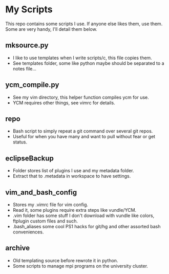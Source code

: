 My Scripts
==========

This repo contains some scripts I use.
If anyone else likes them, use them.
Some are very handy, I'll detail them below.

mksource.py 
-----------
* I like to use templates when I write scripts/c, this file copies them.
* See templates folder, some like python maybe should be separated to a notes file...

ycm_compile.py 
--------------
* See my vim directory, this helper function compiles ycm for use.
* YCM requires other things, see vimrc for details.

repo
----
* Bash script to simply repeat a git command over several git repos.
* Useful for when you have many and want to pull without fear or get status.
  
eclipseBackup
--------------
* Folder stores list of plugins I use and my metadata folder.
* Extract that to .metadata in workspace to have settings.

vim_and_bash_config
-------------------
* Stores my .vimrc file for vim config.
* Read it, some plugins require extra steps like vundle/YCM.
* .vim folder has some stuff I don't download with vundle like colors, ftplugin custom files and such.
* .bash_aliases some cool PS1 hacks for git/hg and other assorted bash conveniences.

archive
-------
* Old templating source before rewrote it in python.
* Some scripts to manage mpi programs on the university cluster.
